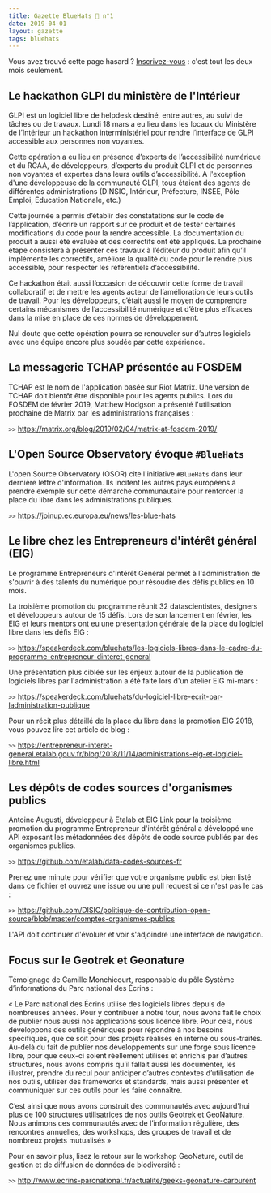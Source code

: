 ```yaml
---
title: Gazette BlueHats 🧢 n°1
date: 2019-04-01
layout: gazette
tags: bluehats
---
```


<div class="fr-highlight">
  <p>Vous avez trouvé cette page hasard ?  <a href="https://infolettres.etalab.gouv.fr/subscribe/bluehats@mail.etalab.studio">Inscrivez-vous</a> : c'est tout les deux mois seulement.</p>
</div>

## Le hackathon GLPI du ministère de l'Intérieur

GLPI est un logiciel libre de helpdesk destiné, entre autres, au suivi de tâches ou de travaux.  Lundi 18 mars a eu lieu dans les locaux du Ministère de l’Intérieur un hackathon interministériel pour rendre l’interface de GLPI accessible aux personnes non voyantes.

Cette opération a eu lieu en présence d’experts de l’accessibilité numérique et du RGAA, de développeurs, d’experts du produit GLPI et de personnes non voyantes et expertes dans leurs outils d’accessibilité.  A l'exception d'une développeuse de la communauté GLPI, tous étaient des agents de différentes administrations (DINSIC, Intérieur, Préfecture, INSEE, Pôle Emploi, Éducation Nationale, etc.)

Cette journée a permis d’établir des constatations sur le code de l’application, d’écrire un rapport sur ce produit et de tester certaines modifications du code pour la rendre accessible. La documentation du produit a aussi été évaluée et des correctifs ont été appliqués.  La prochaine étape consistera à présenter ces travaux à l’éditeur du produit afin qu’il implémente les correctifs, améliore la qualité du code pour le rendre plus accessible, pour respecter les référentiels d’accessibilité.

Ce hackathon était aussi l’occasion de découvrir cette forme de travail collaboratif et de mettre les agents acteur de l’amélioration de leurs outils de travail.  Pour les développeurs, c’était aussi le moyen de comprendre certains mécanismes de l’accessibilité numérique et d’être plus efficaces dans la mise en place de ces normes de développement.

Nul doute que cette opération pourra se renouveler sur d’autres logiciels avec une équipe encore plus soudée par cette expérience.

## La messagerie TCHAP présentée au FOSDEM

TCHAP est le nom de l'application basée sur Riot Matrix.  Une version de TCHAP doit bientôt être disponible pour les agents publics.  Lors du FOSDEM de février 2019, Matthew Hodgson a présenté l'utilisation prochaine de Matrix par les administrations françaises :

`>>` <https://matrix.org/blog/2019/02/04/matrix-at-fosdem-2019/>

## L'Open Source Observatory évoque `#BlueHats`

L'open Source Observatory (OSOR) cite l'initiative `#BlueHats` dans leur dernière lettre d'information.  Ils incitent les autres pays européens à prendre exemple sur cette démarche communautaire pour renforcer la place du libre dans les administrations publiques.

`>>` <https://joinup.ec.europa.eu/news/les-blue-hats>

## Le libre chez les Entrepreneurs d'intérêt général (EIG)

Le programme Entrepreneurs d'Intérêt Général permet à l'administration de s'ouvrir à des talents du numérique pour résoudre des défis publics en 10 mois.

La troisième promotion du programme réunit 32 datascientistes, designers et développeurs autour de 15 défis.  Lors de son lancement en février, les EIG et leurs mentors ont eu une présentation générale de la place du logiciel libre dans les défis EIG :

`>>` <https://speakerdeck.com/bluehats/les-logiciels-libres-dans-le-cadre-du-programme-entrepreneur-dinteret-general>

Une présentation plus ciblée sur les enjeux autour de la publication de logiciels libres par l'administration a été faite lors d'un atelier EIG mi-mars :

`>>` <https://speakerdeck.com/bluehats/du-logiciel-libre-ecrit-par-ladministration-publique>

Pour un récit plus détaillé de la place du libre dans la promotion EIG 2018, vous pouvez lire cet article de blog :

`>>` <https://entrepreneur-interet-general.etalab.gouv.fr/blog/2018/11/14/administrations-eig-et-logiciel-libre.html>


## Les dépôts de codes sources d'organismes publics

Antoine Augusti, développeur à Etalab et EIG Link pour la troisième promotion du programme Entrepreneur d'intérêt général a développé une API exposant les métadonnées des dépôts de code source publiés par des organismes publics.

`>>` <https://github.com/etalab/data-codes-sources-fr>

Prenez une minute pour vérifier que votre organisme public est bien listé dans ce fichier et ouvrez une issue ou une pull request si ce n'est pas le cas :

`>>` <https://github.com/DISIC/politique-de-contribution-open-source/blob/master/comptes-organismes-publics>

L'API doit continuer d'évoluer et voir s'adjoindre une interface de navigation.


## Focus sur le Geotrek et Geonature

Témoignage de Camille Monchicourt, responsable du pôle Système d’informations du Parc national des Écrins :

« Le Parc national des Écrins utilise des logiciels libres depuis de nombreuses années. Pour y contribuer à notre tour, nous avons fait le choix de publier nous aussi nos applications sous licence libre. Pour cela, nous développons des outils génériques pour répondre à nos besoins spécifiques, que ce soit pour des projets réalisés en interne ou sous-traités. Au-delà du fait de publier nos développements sur une forge sous licence libre, pour que ceux-ci soient réellement utilisés et enrichis par d’autres structures, nous avons compris qu’il fallait aussi les documenter, les illustrer, prendre du recul pour anticiper d’autres contextes d’utilisation de nos outils, utiliser des frameworks et standards, mais aussi présenter et communiquer sur ces
outils pour les faire connaître.  

C’est ainsi que nous avons construit des communautés avec aujourd'hui plus de 100 structures utilisatrices de nos outils Geotrek et GeoNature.  Nous animons ces communautés avec de l’information régulière, des rencontres annuelles, des workshops, des groupes de travail et de nombreux projets mutualisés »

Pour en savoir plus, lisez le retour sur le workshop GeoNature, outil de gestion et de diffusion de données de biodiversité :

`>>` <http://www.ecrins-parcnational.fr/actualite/geeks-geonature-carburent>
